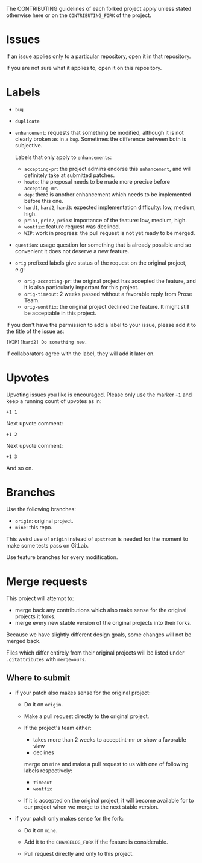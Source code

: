 The CONTRIBUTING guidelines of each forked project apply unless stated otherwise here or on the `CONTRIBUTING_FORK` of the project.

# Issues

If an issue applies only to a particular repository, open it in that repository.

If you are not sure what it applies to, open it on this repository.

# Labels

-   `bug`

-   `duplicate`

-   `enhancement`: requests that something be modified, although it is not clearly broken as in a `bug`. Sometimes the difference between both is subjective.

    Labels that only apply to `enhancements`:

    - `accepting-pr`: the project admins endorse this `enhancement`, and will definitely take at submitted patches.
    - `howto`: the proposal needs to be made more precise before `accepting-mr`.
    - `dep`: there is another enhancement which needs to be implemented before this one.
    - `hard1`, `hard2`, `hard3`: expected implementation difficulty: low, medium, high.
    - `prio1`, `prio2`, `prio3`: importance of the feature: low, medium, high.
    - `wontfix`: feature request was declined.
    - `WIP`: work in progress: the pull request is not yet ready to be merged.

-   `question`: usage question for something that is already possible and so convenient it does not deserve a new feature.

-   `orig` prefixed labels give status of the request on the original project, e.g:

    - `orig-accepting-pr`: the original project has accepted the feature, and it is also particularly important for this project.
    - `orig-timeout`: 2 weeks passed without a favorable reply from Prose Team.
    - `orig-wontfix`: the original project declined the feature. It might still be acceptable in this project.

If you don't have the permission to add a label to your issue, please add it to the title of the issue as:

    [WIP][hard2] Do something new.

If collaborators agree with the label, they will add it later on.

# Upvotes

Upvoting issues you like is encouraged. Please only use the marker `+1` and keep a running count of upvotes as in:

    +1 1

Next upvote comment:

    +1 2

Next upvote comment:

    +1 3

And so on.

# Branches

Use the following branches:

- `origin`: original project.
- `mine`: this repo.

This weird use of `origin` instead of `upstream` is needed for the moment to make some tests pass on GitLab.

Use feature branches for every modification.

# Merge requests

This project will attempt to:

- merge back any contributions which also make sense for the original projects it forks.
- merge every new stable version of the original projects into their forks.

Because we have slightly different design goals, some changes will not be merged back.

Files which differ entirely from their original projects will be listed under `.gitattributes` with `merge=ours`.

## Where to submit

-   if your patch also makes sense for the original project:

    -   Do it on `origin`.

    -   Make a pull request directly to the original project.

    -   If the project's team either:

        - takes more than 2 weeks to acceptint-mr or show a favorable view
        - declines

        merge on `mine` and make a pull request to us with one of following labels respectively:

        - `timeout`
        - `wontfix`

    -   If it is accepted on the original project, it will become available for to our project when we merge to the next stable version.

-   if your patch only makes sense for the fork:

    - Do it on `mine`.

    - Add it to the `CHANGELOG_FORK` if the feature is considerable.

    - Pull request directly and only to this project.
